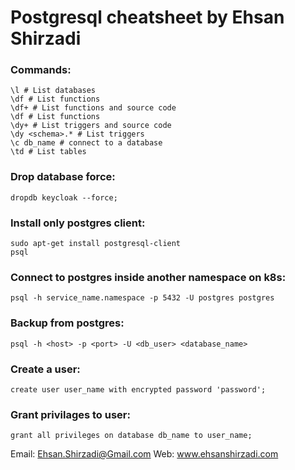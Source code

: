 # Postgresql cheatsheet by Ehsan Shirzadi
### Commands:
```
\l # List databases
\df # List functions
\df+ # List functions and source code
\df # List functions
\dy+ # List triggers and source code
\dy <schema>.* # List triggers
\c db_name # connect to a database
\td # List tables
```
### Drop database force:
```
dropdb keycloak --force;
```

### Install only postgres client:
```
sudo apt-get install postgresql-client
psql
```
### Connect to postgres inside another namespace on k8s:
```
psql -h service_name.namespace -p 5432 -U postgres postgres
```
### Backup from postgres:
```
psql -h <host> -p <port> -U <db_user> <database_name>
```
### Create a user:
```
create user user_name with encrypted password 'password';
```
### Grant privilages to user:
```
grant all privileges on database db_name to user_name;
```

Email: Ehsan.Shirzadi@Gmail.com
Web: www.ehsanshirzadi.com
